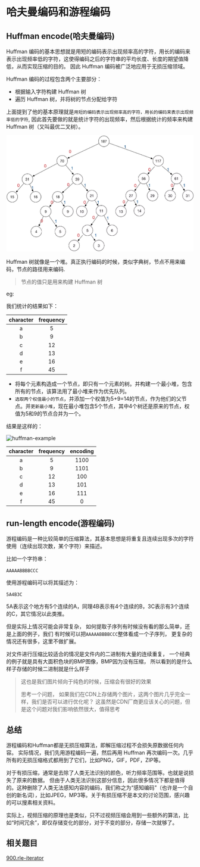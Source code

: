 # 哈夫曼编码和游程编码

## Huffman encode\(哈夫曼编码\)

Huffman 编码的基本思想就是用短的编码表示出现频率高的字符，用长的编码来表示出现频率低的字符，这使得编码之后的字符串的平均长度、长度的期望值降低，从而实现压缩的目的。 因此 Huffman 编码被广泛地应用于无损压缩领域。

Huffman 编码的过程包含两个主要部分：

* 根据输入字符构建 Huffman 树
* 遍历 Huffman 树，并将树的节点分配给字符

上面提到了他的基本原理就是`用短的编码表示出现频率高的字符，用长的编码来表示出现频率低的字符`, 因此首先要做的就是统计字符的出现频率，然后根据统计的频率来构建 Huffman 树（又叫最优二叉树）。

![Huffman-tree](../.gitbook/assets/huffman-tree.webp)

Huffman 树就像是一个堆。真正执行编码的时候，类似字典树，节点不用来编码，节点的路径用来编码.

> 节点的值只是用来构建 Huffman 树

eg:

我们统计的结果如下：

| character | frequency |
| :---: | :---: |
| a | 5 |
| b | 9 |
| c | 12 |
| d | 13 |
| e | 16 |
| f | 45 |

* 将每个元素构造成一个节点，即只有一个元素的树。并构建一个最小堆，包含所有的节点，该算法用了最小堆来作为优先队列。
* `选取两个权值最小的节点`，并添加一个权值为5+9=14的节点，作为他们的父节点。并`更新最小堆`，现在最小堆包含5个节点，其中4个树还是原来的节点，权值为5和9的节点合并为一个。

结果是这样的：

![huffman-example](https://tva1.sinaimg.cn/large/007S8ZIlly1ghluhusda8j30re0hmabe.jpg)

| character | frequency | encoding |
| :---: | :---: | :---: |
| a | 5 | 1100 |
| b | 9 | 1101 |
| c | 12 | 100 |
| d | 13 | 101 |
| e | 16 | 111 |
| f | 45 | 0 |

## run-length encode\(游程编码\)

游程编码是一种比较简单的压缩算法，其基本思想是将重复且连续出现多次的字符使用（连续出现次数，某个字符）来描述。

比如一个字符串：

```text
AAAAABBBBCCC
```

使用游程编码可以将其描述为：

```text
5A4B3C
```

5A表示这个地方有5个连续的A，同理4B表示有4个连续的B，3C表示有3个连续的C，其它情况以此类推。

但是实际上情况可能会非常复杂， 如何提取子序列有时候没有看的那么简单，还是上面的例子，我们 有时候可以把`AAAAABBBBCCC`整体看成一个子序列， 更复杂的情况还有很多，这里不做扩展。

对文件进行压缩比较适合的情况是文件内的二进制有大量的连续重复， 一个经典的例子就是具有大面积色块的BMP图像，BMP因为没有压缩， 所以看到的是什么样子存储的时候二进制就是什么样子

> 这也是我们图片倾向于纯色的时候，压缩会有很好的效果
>
> 思考一个问题， 如果我们在CDN上存储两个图片，这两个图片几乎完全一样，我们是否可以进行优化呢？ 这虽然是CDN厂商更应该关心的问题，但是这个问题对我们影响依然很大，值得思考

## 总结

游程编码和Huffman都是无损压缩算法，即解压缩过程不会损失原数据任何内容。 实际情况，我们先用游程编码一遍，然后再用 Huffman 再次编码一次。几乎所有的无损压缩格式都用到了它们，比如PNG，GIF，PDF，ZIP等。

对于有损压缩，通常是去除了人类无法识别的颜色，听力频率范围等。也就是说损失了原来的数据。 但由于人类无法识别这部分信息，因此很多情况下都是值得的。这种删除了人类无法感知内容的编码，我们称之为“感知编码”（也许是一个自创的新名词），比如JPEG，MP3等。关于有损压缩不是本文的讨论范围，感兴趣的可以搜素相关资料。

实际上，视频压缩的原理也是类似，只不过视频压缩会用到一些额外的算法，比如“时间冗余”，即仅存储变化的部分，对于不变的部分，存储一次就够了。

## 相关题目

[900.rle-iterator]()

